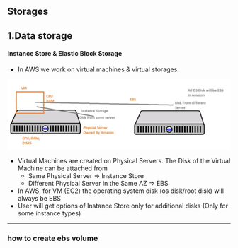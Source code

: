 ## Storages

## 1.Data storage
#### Instance Store & Elastic Block Storage 
* In AWS we work on virtual machines & virtual storages.

![preview](./images/ebs1.png)

* Virtual Machines are created on Physical Servers. The Disk of the Virtual Machine can be attached from
    * Same Physical Server => Instance Store
    * Different Physical Server in the Same AZ => EBS
* In AWS, for VM (EC2) the operating system disk (os disk/root disk) will always be EBS
* User will get options of Instance Store only for additional disks (Only for some instance types)

---
### how to create ebs volume
